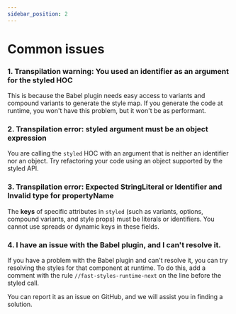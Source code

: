 ```yaml
---
sidebar_position: 2
---
```


# Common issues

### 1. Transpilation warning: You used an identifier as an argument for the styled HOC

This is because the Babel plugin needs easy access to variants and compound variants to generate the style map. If you generate the code at runtime, you won't have this problem, but it won't be as performant.

### 2. Transpilation error: styled argument must be an object expression

You are calling the `styled` HOC with an argument that is neither an identifier nor an object. Try refactoring your code using an object supported by the styled API.

### 3. Transpilation error: Expected StringLiteral or Identifier and Invalid type for propertyName

The **keys** of specific attributes in `styled` (such as variants, options, compound variants, and style props) must be literals or identifiers. You cannot use spreads or dynamic keys in these fields.

### 4. I have an issue with the Babel plugin, and I can't resolve it.

If you have a problem with the Babel plugin and can't resolve it, you can try resolving the styles for that component at runtime. To do this, add a comment with the rule `//fast-styles-runtime-next` on the line before the styled call.

You can report it as an issue on GitHub, and we will assist you in finding a solution.
